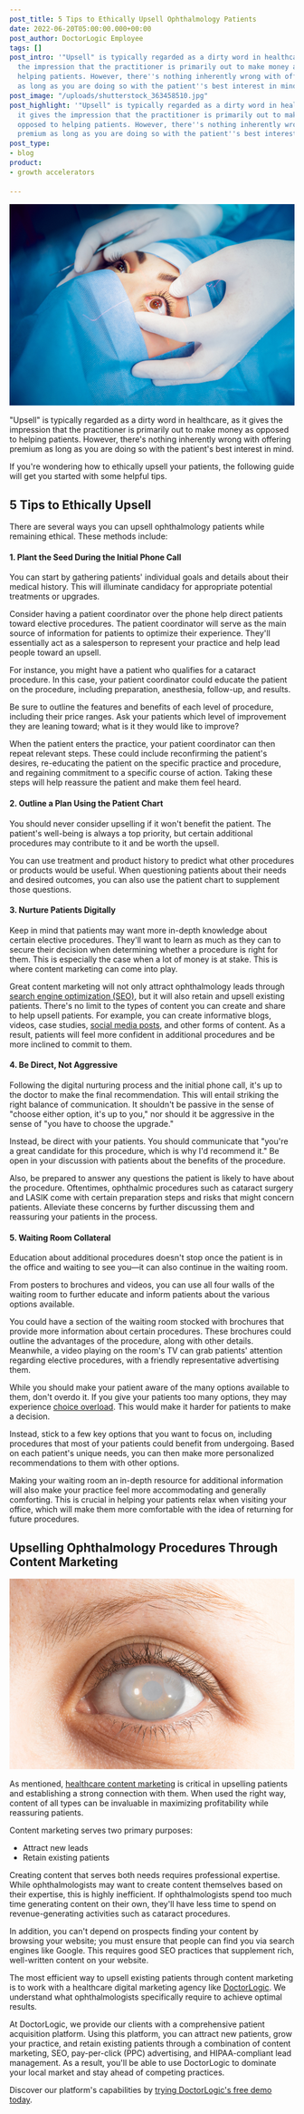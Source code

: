 ```yaml
---
post_title: 5 Tips to Ethically Upsell Ophthalmology Patients
date: 2022-06-20T05:00:00.000+00:00
post_author: DoctorLogic Employee
tags: []
post_intro: '"Upsell" is typically regarded as a dirty word in healthcare, as it gives
  the impression that the practitioner is primarily out to make money as opposed to
  helping patients. However, there''s nothing inherently wrong with offering premium
  as long as you are doing so with the patient''s best interest in mind.'
post_image: "/uploads/shutterstock_363458510.jpg"
post_highlight: '"Upsell" is typically regarded as a dirty word in healthcare, as
  it gives the impression that the practitioner is primarily out to make money as
  opposed to helping patients. However, there''s nothing inherently wrong with offering
  premium as long as you are doing so with the patient''s best interest in mind.'
post_type:
- blog
product:
- growth accelerators

---
```

![](/uploads/shutterstock_363458510.jpg)

"Upsell" is typically regarded as a dirty word in healthcare, as it gives the impression that the practitioner is primarily out to make money as opposed to helping patients. However, there's nothing inherently wrong with offering premium as long as you are doing so with the patient's best interest in mind.

If you're wondering how to ethically upsell your patients, the following guide will get you started with some helpful tips.

## **5 Tips to Ethically Upsell**

There are several ways you can upsell ophthalmology patients while remaining ethical. These methods include:

#### **1. Plant the Seed During the Initial Phone Call**

You can start by gathering patients' individual goals and details about their medical history. This will illuminate candidacy for appropriate potential treatments or upgrades.

Consider having a patient coordinator over the phone help direct patients toward elective procedures. The patient coordinator will serve as the main source of information for patients to optimize their experience. They'll essentially act as a salesperson to represent your practice and help lead people toward an upsell.

For instance, you might have a patient who qualifies for a cataract procedure. In this case, your patient coordinator could educate the patient on the procedure, including preparation, anesthesia, follow-up, and results.

Be sure to outline the features and benefits of each level of procedure, including their price ranges. Ask your patients which level of improvement they are leaning toward; what is it they would like to improve?

When the patient enters the practice, your patient coordinator can then repeat relevant steps. These could include reconfirming the patient's desires, re-educating the patient on the specific practice and procedure, and regaining commitment to a specific course of action. Taking these steps will help reassure the patient and make them feel heard.

#### **2. Outline a Plan Using the Patient Chart**

You should never consider upselling if it won't benefit the patient. The patient's well-being is always a top priority, but certain additional procedures may contribute to it and be worth the upsell.

You can use treatment and product history to predict what other procedures or products would be useful. When questioning patients about their needs and desired outcomes, you can also use the patient chart to supplement those questions.

#### **3. Nurture Patients Digitally**

Keep in mind that patients may want more in-depth knowledge about certain elective procedures. They'll want to learn as much as they can to secure their decision when determining whether a procedure is right for them. This is especially the case when a lot of money is at stake. This is where content marketing can come into play.

Great content marketing will not only attract ophthalmology leads through [search engine optimization (SEO)](https://doctorlogic.com/blog/seo-for-ophthalmologists-get-seen-by-google), but it will also retain and upsell existing patients. There's no limit to the types of content you can create and share to help upsell patients. For example, you can create informative blogs, videos, case studies, [social media posts](https://doctorlogic.com/growth-accelerators/medical-social-media-content), and other forms of content. As a result, patients will feel more confident in additional procedures and be more inclined to commit to them.

#### **4. Be Direct, Not Aggressive**

Following the digital nurturing process and the initial phone call, it's up to the doctor to make the final recommendation. This will entail striking the right balance of communication. It shouldn't be passive in the sense of "choose either option, it's up to you," nor should it be aggressive in the sense of "you have to choose the upgrade."

Instead, be direct with your patients. You should communicate that "you're a great candidate for this procedure, which is why I'd recommend it." Be open in your discussion with patients about the benefits of the procedure.

Also, be prepared to answer any questions the patient is likely to have about the procedure. Oftentimes, ophthalmic procedures such as cataract surgery and LASIK come with certain preparation steps and risks that might concern patients. Alleviate these concerns by further discussing them and reassuring your patients in the process.

#### **5. Waiting Room Collateral**

Education about additional procedures doesn't stop once the patient is in the office and waiting to see you—it can also continue in the waiting room.

From posters to brochures and videos, you can use all four walls of the waiting room to further educate and inform patients about the various options available.

You could have a section of the waiting room stocked with brochures that provide more information about certain procedures. These brochures could outline the advantages of the procedure, along with other details. Meanwhile, a video playing on the room's TV can grab patients' attention regarding elective procedures, with a friendly representative advertising them.

While you should make your patient aware of the many options available to them, don't overdo it. If you give your patients too many options, they may experience [choice overload](https://en.wikipedia.org/wiki/Overchoice). This would make it harder for patients to make a decision.

Instead, stick to a few key options that you want to focus on, including procedures that most of your patients could benefit from undergoing. Based on each patient's unique needs, you can then make more personalized recommendations to them with other options.

Making your waiting room an in-depth resource for additional information will also make your practice feel more accommodating and generally comforting. This is crucial in helping your patients relax when visiting your office, which will make them more comfortable with the idea of returning for future procedures.

## **Upselling Ophthalmology Procedures Through Content Marketing**

![](/uploads/shutterstock_530747020.jpg)

As mentioned, [healthcare content marketing](https://doctorlogic.com/growth-accelerators/healthcare-content-marketing) is critical in upselling patients and establishing a strong connection with them. When used the right way, content of all types can be invaluable in maximizing profitability while reassuring patients.

Content marketing serves two primary purposes:

* Attract new leads
* Retain existing patients

Creating content that serves both needs requires professional expertise. While ophthalmologists may want to create content themselves based on their expertise, this is highly inefficient. If ophthalmologists spend too much time generating content on their own, they'll have less time to spend on revenue-generating activities such as cataract procedures.

In addition, you can't depend on prospects finding your content by browsing your website; you must ensure that people can find you via search engines like Google. This requires good SEO practices that supplement rich, well-written content on your website.

The most efficient way to upsell existing patients through content marketing is to work with a healthcare digital marketing agency like [DoctorLogic](https://doctorlogic.com/). We understand what ophthalmologists specifically require to achieve optimal results.

At DoctorLogic, we provide our clients with a comprehensive patient acquisition platform. Using this platform, you can attract new patients, grow your practice, and retain existing patients through a combination of content marketing, SEO, pay-per-click (PPC) advertising, and HIPAA-compliant lead management. As a result, you'll be able to use DoctorLogic to dominate your local market and stay ahead of competing practices.

Discover our platform's capabilities by [trying DoctorLogic's free demo today](https://growth.doctorlogic.com/get-a-demo).